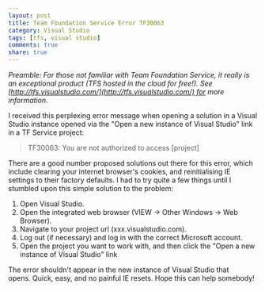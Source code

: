```yaml
---
layout: post
title: Team Foundation Service Error TF30063
category: Visual Studio
tags: [tfs, visual studio]
comments: true
share: true
---
```

*Preamble: For those not familiar with Team Foundation Service, it really is an exceptional product (TFS hosted in the cloud for free!). See [http://tfs.visualstudio.com/](http://tfs.visualstudio.com/) for more information.*

I received this perplexing error message when opening a solution in a Visual Studio instance opened via the "Open a new instance of Visual Studio" link in a TF Service project:

<blockquote>TF30063: You are not authorized to access [project]
</blockquote>
There are a good number proposed solutions out there for this error, which include clearing your internet browser's cookies, and reinitialising IE settings to their factory defaults. I had to try quite a few things until I stumbled upon this simple solution to the problem:
<a id="more"></a><a id="more-672"></a>

<ol>
<li>Open Visual Studio.</li>
<li>Open the integrated web browser (VIEW -> Other Windows -> Web Browser).</li>
<li>Navigate to your project url (xxx.visualstudio.com).</li>
<li>Log out (if necessary) and log in with the correct Microsoft account.</li>
<li>Open the project you want to work with, and then click the "Open a new instance of Visual Studio" link</li>
</ol>
The error shouldn't appear in the new instance of Visual Studio that opens. Quick, easy, and no painful IE resets. Hope this can help somebody!

